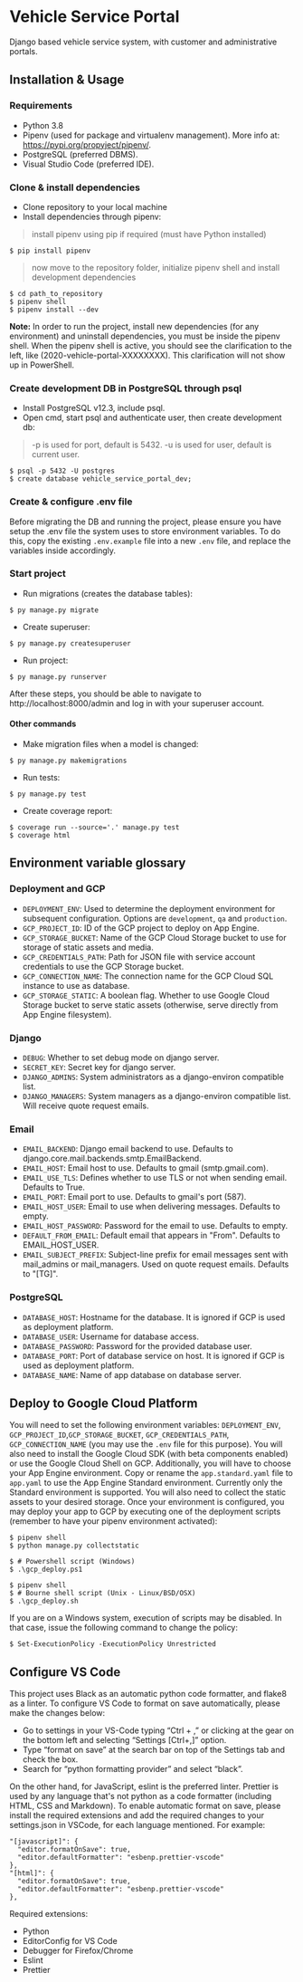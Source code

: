 # Vehicle Service Portal

Django based vehicle service system, with customer and administrative portals.

## Installation & Usage

### Requirements

- Python 3.8
- Pipenv (used for package and virtualenv management). More info at: https://pypi.org/propyject/pipenv/.
- PostgreSQL (preferred DBMS).
- Visual Studio Code (preferred IDE).

### Clone & install dependencies

- Clone repository to your local machine
- Install dependencies through pipenv:

> install pipenv using pip if required (must have Python installed)

```shell
$ pip install pipenv
```

> now move to the repository folder, initialize pipenv shell and install development dependencies

```shell
$ cd path_to_repository
$ pipenv shell
$ pipenv install --dev
```

**Note:** In order to run the project, install new dependencies (for any environment) and uninstall dependencies, you must be inside the pipenv shell. When the pipenv shell is active, you should see the clarification to the left, like (2020-vehicle-portal-XXXXXXXX). This clarification will not show up in PowerShell.

### Create development DB in PostgreSQL through psql

- Install PostgreSQL v12.3, include psql.
- Open cmd, start psql and authenticate user, then create development db:

> -p is used for port, default is 5432. -u is used for user, default is current user.

```shell
$ psql -p 5432 -U postgres
$ create database vehicle_service_portal_dev;
```

### Create & configure .env file

Before migrating the DB and running the project, please ensure you have setup the .env file the system uses to store environment variables. To do this, copy the existing `.env.example` file into a new `.env` file, and replace the variables inside accordingly.

### Start project

- Run migrations (creates the database tables):

```shell
$ py manage.py migrate
```

- Create superuser:

```shell
$ py manage.py createsuperuser
```

- Run project:

```shell
$ py manage.py runserver
```

After these steps, you should be able to navigate to http://localhost:8000/admin and log in with your superuser account.

#### Other commands

- Make migration files when a model is changed:

```shell
$ py manage.py makemigrations
```

- Run tests:

```shell
$ py manage.py test
```

- Create coverage report:

```shell
$ coverage run --source='.' manage.py test
$ coverage html
```

## Environment variable glossary

### Deployment and GCP

- `DEPLOYMENT_ENV`: Used to determine the deployment environment for subsequent configuration. Options are `development`, `qa` and `production`.
- `GCP_PROJECT_ID`: ID of the GCP project to deploy on App Engine.
- `GCP_STORAGE_BUCKET`: Name of the GCP Cloud Storage bucket to use for storage of static assets and media.
- `GCP_CREDENTIALS_PATH`: Path for JSON file with service account credentials to use the GCP Storage bucket.
- `GCP_CONNECTION_NAME`: The connection name for the GCP Cloud SQL instance to use as database.
- `GCP_STORAGE_STATIC`: A boolean flag. Whether to use Google Cloud Storage bucket to serve static assets (otherwise, serve directly from App Engine filesystem).

### Django

- `DEBUG`: Whether to set debug mode on django server.
- `SECRET_KEY`: Secret key for django server.
- `DJANGO_ADMINS`: System administrators as a django-environ compatible list.
- `DJANGO_MANAGERS`: System managers as a django-environ compatible list. Will receive quote request emails.

### Email

- `EMAIL_BACKEND`: Django email backend to use. Defaults to django.core.mail.backends.smtp.EmailBackend.
- `EMAIL_HOST`: Email host to use. Defaults to gmail (smtp.gmail.com).
- `EMAIL_USE_TLS`: Defines whether to use TLS or not when sending email. Defaults to True.
- `EMAIL_PORT`: Email port to use. Defaults to gmail's port (587).
- `EMAIL_HOST_USER`: Email to use when delivering messages. Defaults to empty.
- `EMAIL_HOST_PASSWORD`: Password for the email to use. Defaults to empty.
- `DEFAULT_FROM_EMAIL`: Default email that appears in "From". Defaults to EMAIL_HOST_USER.
- `EMAIL_SUBJECT_PREFIX`: Subject-line prefix for email messages sent with mail_admins or mail_managers. Used on quote request emails. Defaults to "[TG]".

### PostgreSQL

- `DATABASE_HOST`: Hostname for the database. It is ignored if GCP is used as deployment platform.
- `DATABASE_USER`: Username for database access.
- `DATABASE_PASSWORD`: Password for the provided database user.
- `DATABASE_PORT`: Port of database service on host. It is ignored if GCP is used as deployment platform.
- `DATABASE_NAME`: Name of app database on database server.

## Deploy to Google Cloud Platform

You will need to set the following environment variables: `DEPLOYMENT_ENV`, `GCP_PROJECT_ID`,`GCP_STORAGE_BUCKET`, `GCP_CREDENTIALS_PATH`, `GCP_CONNECTION_NAME` (you may use the `.env` file for this purpose). You will also need to install the Google Cloud SDK (with beta components enabled) or use the Google Cloud Shell on GCP. Additionally, you will have to choose your App Engine environment. Copy or rename the `app.standard.yaml` file to `app.yaml` to use the App Engine Standard environment. Currently only the Standard environment is supported. You will also need to collect the static assets to your desired storage.
Once your environment is configured, you may deploy your app to GCP by executing one of the deployment scripts (remember to have your pipenv environment activated):

```shell
$ pipenv shell
$ python manage.py collectstatic
```

```shell
$ # Powershell script (Windows)
$ .\gcp_deploy.ps1
```

```shell
$ pipenv shell
$ # Bourne shell script (Unix - Linux/BSD/OSX)
$ .\gcp_deploy.sh
```

If you are on a Windows system, execution of scripts may be disabled. In that case, issue the following command to change the policy:

```shell
$ Set-ExecutionPolicy -ExecutionPolicy Unrestricted
```

## Configure VS Code

This project uses Black as an automatic python code formatter, and flake8 as a linter. To configure VS Code to format on save automatically, please make the changes below:

- Go to settings in your VS-Code typing “Ctrl + ,” or clicking at the gear on the bottom left and selecting “Settings [Ctrl+,]” option.
- Type “format on save” at the search bar on top of the Settings tab and check the box.
- Search for “python formatting provider” and select “black”.

On the other hand, for JavaScript, eslint is the preferred linter. Prettier is used by any language that's not python as a code formatter (including HTML, CSS and Markdown). To enable automatic format on save, please install the required extensions and add the required changes to your settings.json in VSCode, for each language mentioned. For example:

```
"[javascript]": {
  "editor.formatOnSave": true,
  "editor.defaultFormatter": "esbenp.prettier-vscode"
},
"[html]": {
  "editor.formatOnSave": true,
  "editor.defaultFormatter": "esbenp.prettier-vscode"
},
```

Required extensions:

- Python
- EditorConfig for VS Code
- Debugger for Firefox/Chrome
- Eslint
- Prettier
